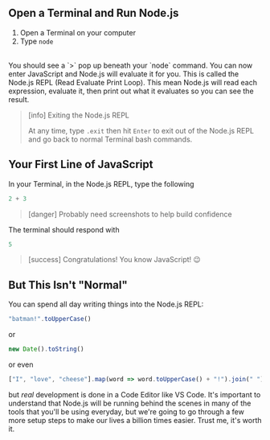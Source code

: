 ## Open a Terminal and Run Node.js

1. Open a Terminal on your computer
2. Type `node`

<br>
You should see a `>` pop up beneath your `node` command. You can now enter JavaScript and Node.js will evaluate it for you. This is called the Node.js REPL (Read Evaluate Print Loop). This mean Node.js will read each expression, evaluate it, then print out what it evaluates so you can see the result.

> [info] Exiting the Node.js REPL
>
> At any time, type `.exit` then hit `Enter` to exit out of the Node.js REPL and go back to normal Terminal bash commands.

## Your First Line of JavaScript
In your Terminal, in the Node.js REPL, type the following

```js
2 + 3
```

> [danger] Probably need screenshots to help build confidence

The terminal should respond with

```js
5
```

> [success] Congratulations! You know JavaScript! :wink:

## But This Isn't "Normal"

You can spend all day writing things into the Node.js REPL:

```js
"batman!".toUpperCase()
```

or

```js
new Date().toString()
```

or even

```js
["I", "love", "cheese"].map(word => word.toUpperCase() + "!").join(" ")
```

but _real_ development is done in a Code Editor like VS Code. It's important to understand that Node.js will be running behind the scenes in many of the tools that you'll be using everyday, but we're going to go through a few more setup steps to make our lives a billion times easier. Trust me, it's worth it.



